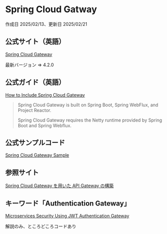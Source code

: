 # Spring Cloud Gatway

作成日 2025/02/13、更新日 2025/02/21

## 公式サイト（英語）

[Spring Cloud Gateway](https://spring.io/projects/spring-cloud-gateway)

最新バージョン => 4.2.0

## 公式ガイド（英語）

[How to Include Spring Cloud Gateway](https://docs.spring.io/spring-cloud-gateway/docs/current/reference/html/)

> Spring Cloud Gateway is built on Spring Boot, Spring WebFlux, and Project Reactor.
>
> Spring Cloud Gateway requires the Netty runtime provided by Spring Boot and Spring Webflux.

## 公式サンプルコード

[Spring Cloud Gateway Sample](https://github.com/spring-cloud-samples/spring-cloud-gateway-sample)

## 参照サイト

[Spring Cloud Gateway を用いた API Gateway の構築](https://engineering.visional.inc/blog/433/hrmos-authentication-infrastructure-gateway/)

## キーワード「Authentication Gateway」

[Microservices Security Using JWT Authentication Gateway](https://www.xoriant.com/blog/microservices-security-using-jwt-authentication-gateway)

解説のみ、ところどころコードあり
